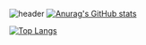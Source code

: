 ![header](https://capsule-render.vercel.app/api?type=waving&color=auto&height=250&section=header&text=Welcome!%20&fontSize=85&fontAlignY=40&desc=Enjoy%20My%20GitHub:D&descSize=20&descAlign=50)
[![Anurag's GitHub stats](https://github-readme-stats.vercel.app/api?username=YoonDii&theme=buefy&show_icons=true)](https://github.com/anuraghazra/github-readme-stats)

[![Top Langs](https://github-readme-stats.vercel.app/api/top-langs/?username=YoonDii&theme=buefy)](https://github.com/anuraghazra/github-readme-stats)

